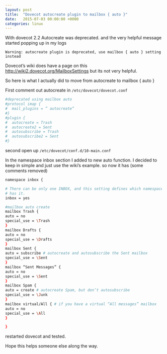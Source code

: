 ```yaml
---
layout: post
title:  "Dovecot autocreate plugin to mailbox { auto }"
date:   2015-07-03 00:00:00 +0000
categories: linux
---
```


With dovecot 2.2 Autocreate was deprecated. and the very helpful message started popping up in my logs
```
Warning: autocreate plugin is deprecated, use mailbox { auto } setting instead
```

Dovecot’s wiki does have a page on this http://wiki2.dovecot.org/MailboxSettings but its not very helpful.

So here is what I actually did to move from autocreate to mailbox { auto }

First comment out autocreate in ```/etc/dovecot/dovecot.conf```
``` sh
#deprecated using mailbox auto
#protocol imap {
#  mail_plugins = ” autocreate”
#}
#plugin {
#  autocreate = Trash
#  autocreate2 = Sent
#  autosubscribe = Trash
#  autosubscribe2 = Sent
#}
```
second open up ```/etc/dovecot/conf.d/10-main.conf```

In the namespace inbox section I added to new auto function. I decided to keep in simple and just use the wiki’s example. so now it has (some comments removed)
``` sh
namespace inbox {

# There can be only one INBOX, and this setting defines which namespace
# has it.
inbox = yes

#mailbox auto create
mailbox Trash {
auto = no
special_use = \Trash
}
mailbox Drafts {
auto = no
special_use = \Drafts
}
mailbox Sent {
auto = subscribe # autocreate and autosubscribe the Sent mailbox
special_use = \Sent
}
mailbox “Sent Messages” {
auto = no
special_use = \Sent
}
mailbox Spam {
auto = create # autocreate Spam, but don’t autosubscribe
special_use = \Junk
}
mailbox virtual/All { # if you have a virtual “All messages” mailbox
auto = no
special_use = \All
}

}
```

restarted dovecot and tested.


Hope this helps someone else along the way.
